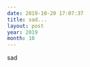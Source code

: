 ```yaml
---
date: 2019-10-20 17:07:37
title: sad...
layout: post
year: 2019
month: 10
---
```

sad<br/>
<!--more-->